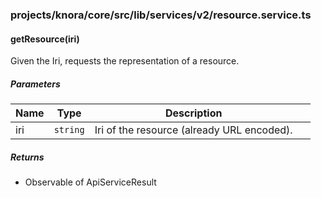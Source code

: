 ### projects/knora/core/src/lib/services/v2/resource.service.ts


#### getResource(iri) 

Given the Iri, requests the representation of a resource.




##### Parameters

| Name | Type | Description |  |
| ---- | ---- | ----------- | -------- |
| iri | `string`  | Iri of the resource (already URL encoded). | &nbsp; |




##### Returns


-  Observable of ApiServiceResult



